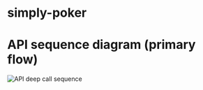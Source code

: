 # simply-poker

# API sequence diagram (primary flow)
![API deep call sequence](http://www.plantuml.com/plantuml/proxy?src=https://gitlab.com/valb3r/simply-poker/raw/master/docs/primary_flow.txt&fmt=svg)

